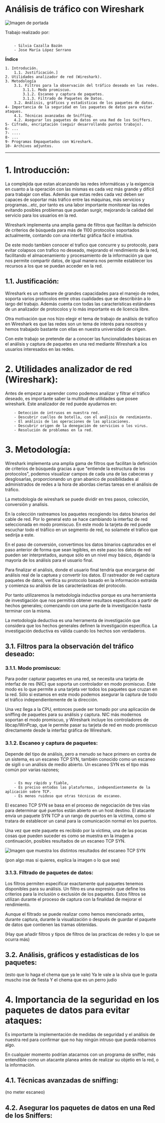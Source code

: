 
# Análisis de tráfico con Wireshark



![Imagen de portada](./imagenes/wire.jpg)



Trabajo realizado por: 

```

	- Silvia Cazalla Bazán
	- Jose María López Serrano

``` 


**Índice**
 
	1. Introdución.
		1.1. Justificación.]
	2. Utilidades analizador de red (Wireshark).
	3. Metodología
		3.1. Filtros para la observación del tráfico deseado en las redes.
			3.1.1. Modo promiscuo.
			3.1.2. Escaneo y captura de paquetes.
			3.1.3. Filtrado de Paquetes de Datos.	
		3.2. Análisis, gráficos y estadisticas de los paquetes de datos.
	4- Importancia de la seguridad en los paquetes de datos para evitar ataques.
		4.1. Técnicas avanzadas de Sniffing.
		4.2. Asegurar los paquetes de datos en una Red de los Sniffers.
	5- Cifrado, encriptación (seguir desarrollando puntos trabajo).
	6- ...
	7- ....
	8- ...
	9- Programas Empaquetados con Wireshark.
	10- Archivos adjuntos.

***



# 1. Introducción:


La complejida que estan alcanzando las redes informáticas y la exigencia en cuanto a 
la operación con las mismas es cada vez más grande y difícil para trabajar con ellas.
Además que estas redes cada vez deben ser capaces de soportar más tráfico entre las
máquinas, más servicios y programas...etc, por tanto es una labor importante monitorear
las redes evitando posibles problemas que puedan surgir, mejorando la calidad del servicio
para los usuarios en la red.

Wireshark implementa una amplia gama de filtros que facilitan la defnición de criterios de 
búsqueda para más de 1100 protocolos soportados actualmente, contando con una interfaz 
gráfica fácil e intuitiva. 

De este modo tambien conocer el trafico que concurre y su protocolo, para
evitar colapsos con trafico no deseado, mejorando el rendimiento de la red, facilitando el 
almacenamiento y procesamiento de la información ya que nos permite compartir datos, de 
igual manera nos permite establecer los recursos a los que se puedan acceder en la red.


## 1.1. Justificación:

Wireshark es un software de grandes capacidades para el manejo de redes, soporta varios 
protocolos entre otras cualidades que se describirán a lo largo del trabajo.
Además cuenta con todas las características estándares de un analizador de protocolos y 
lo más importante es de licencia libre.

Otra motivación que nos hizo elegir el tema de trabajo de análisis de tráfico en 
Wireshark es que las redes son un tema de interés para nosotros y hemos trabajado 
bastante con ellas en nuestra universidad de origen.

Con este trabajo se pretende dar a conocer las funcionalidades básicas en el análisis y
captura de paquetes en una red mediante Wireshark a los usuarios interesados en las redes.
 

# 2. Utilidades analizador de red (Wireshark):

Antes de empezar a aprender como podemos analizar y filtrar el tráfico deseado, es importante
saber la multitud de utilidades que posee wireshark.
Este analizador de red puede ayudarnos en:

```
	- Detección de intrusos en nuestra red.
	- Descubrir cuellos de botella, con el análisis de rendimiento.
	- El análisis de las operaciones de las aplicaciones.
	- Descubrir origen de la denegación de servicios o los virus.
	- Resolución de problemas en la red.

```


# 3. Metodología:

Wireshark implementa una amplia gama de filtros que facilitan la definición de criterios de
búsqueda gracias a que "entiende la estructura de los protocolos", podemos visualizar campos
de cada una de las cabeceras y desglosarlas, proporcionando un gran abanico de posibilidades
al administrados de redes a la hora de abordas ciertas tareas en el análisis de tráfico.

La metodología de wireshark se puede dividir en tres pasos, colección, conversión y analisis.

En la colección rastreamos los paquetes recogiendo los datos binarios del cable de red.
Por lo general esto se hace cambiando la interfaz de red seleccionada en modo promiscuo. En
este modo la tarjeta de red puede escuchar todo el tráfiico en un segmento de red, no
solamete el tráfico que sedirija a este.

En el paso de conversión, convertimos los datos binarios capturados en el paso anterior de 
forma que sean legibles, en este paso los datos de red pueden ser interpretados, aunque sólo
en un nivel muy básico, dejando la mayoría de los análisis para el usuario final.

Para finalizar el análisis, donde el usuario final tendría que encargarse del análisis real 
de la captuea y convertir los datos. El rastreador de red captura paquetes de datos, 
verifica su protocolo basado en la información extraida y comienza su análisis de las 
caracteríasticas del protocolo.

Por tanto utilizaremos la metodología inductiva porque es una herramienta de investigación 
que nos permitirá obtener resultaos específicos a partir de hechos generales; comenzando con
una parte de la investigación hasta terminar con la misma.

La metodología deductiva es una herramenta de investigación que considera que los hechos 
generales definen la investigación específica. La investigación deductiva es válida cuando
los hechos son verdaderos.


## 3.1. Filtros para la observación del tráfico deseado:

### 3.1.1. Modo promiscuo:

Para poder capturar paquetes en una red, se necesita una tarjeta de interfaz de res (NIC) 
que soporta un controlador en modo promiscuo. Este modo es lo que permite a una tarjeta
ver todos los paquetes que cruzan en la red. Sólo si estamos en este modo podemos asegurar
la captura de todo el tráfico independientemente de la dirección.

Una vez llega a la CPU, entonces puede ser tomado por una aplicación de sniffing de 
paquetes para su análisis y captura. NIC más modernos soportan el modo promiscuo, y 
Wireshark incluye los controladores de libcap/WinPcap, que le permite pasar su tarjeta de 
red en modo promiscuo directamente desde la interfaz gráfica de Wireshark.

### 3.1.2. Escaneo y captura de paquetes:

Depende del tipo de análisis, pero a menudo se hace primero en contra de un sistema, es un
escaneo TCP SYN, también conocido como un escaneo de sigili o un análisis de medio abierto.
Un escaneo SYN es el tipo más común por varias razones;
	
```

	- Es muy rápido y fiable,
	- Es preciso entodas las plataformas, independientemente de la aplicación sobre TCP.
	- Es menos ruidoso que otras técnicas de escaneo.

```

El escaneo TCP SYN se basa en el proceso de negociación de tres vías para determinar qué 
puertos están abierto en un host destino. El atacante envía un paquete SYN TCP a un rango 
de puertos en la víctima, como si tratara de establecer un canal para la comunicación normal
en los puertos.

Una vez que este paquete es recibido por la víctima, una de las pocas cosas que pueden 
suceder es como se muestra en la imagen a continuación, posibles resultados de un escaneo
TCP SYN.

![Imagen que muestra los distintos resultados del escaneo TCP SYN](./imagenes/TCP-SYN.jpg)

(pon algo mas si quieres, explica la imagen o lo que sea)


### 3.1.3. Filtrado de paquetes de datos:

Los filtros permiten especificar exactamente qué paquetes tenemos disponibles para su 
análisis. Un filtro es una expresión que define los criterios para la inclusión o exclusión 
de los paquetes.
Estos filtros se utilizan durante el proceso de captura con la finalidad de mejorar el 
rendimiento.

Aunque el filtrado se puede realizar como hemos mencionado antes, durante captura, durante 
la visualización o después de guardar el paquete de datos que contienen las tramas obtenidas.

(Hay que añadir filtros y tipos de filtros de las practicas de redes y lo que se ocurra más)


## 3.2. Análisis, gráficos y estadísticas de los paquetes:

(esto que lo haga el chema que ya le vale)
Ya le vale a la silvia que le gusta muscho irse de fiesta
Y el chema que es un perro judio

# 4. Importancia de la seguridad en los paquetes de datos para evitar ataques:

Es importante la implementación de medidas de seguridad y el análisis de nuestra red para
confirmar que no hay ningún intruso que pueda robarnos algo.

En cualquier momento podrían atacarnos con un programa de sniffer, más entendible como un 
atacante planea antes de realizar su objetio en la red, o la información.

## 4.1. Técnicas avanzadas de sniffing:
(no meter escaneo)
## 4.2. Asegurar los paquetes de datos en una Red de los Sniffers:







 

